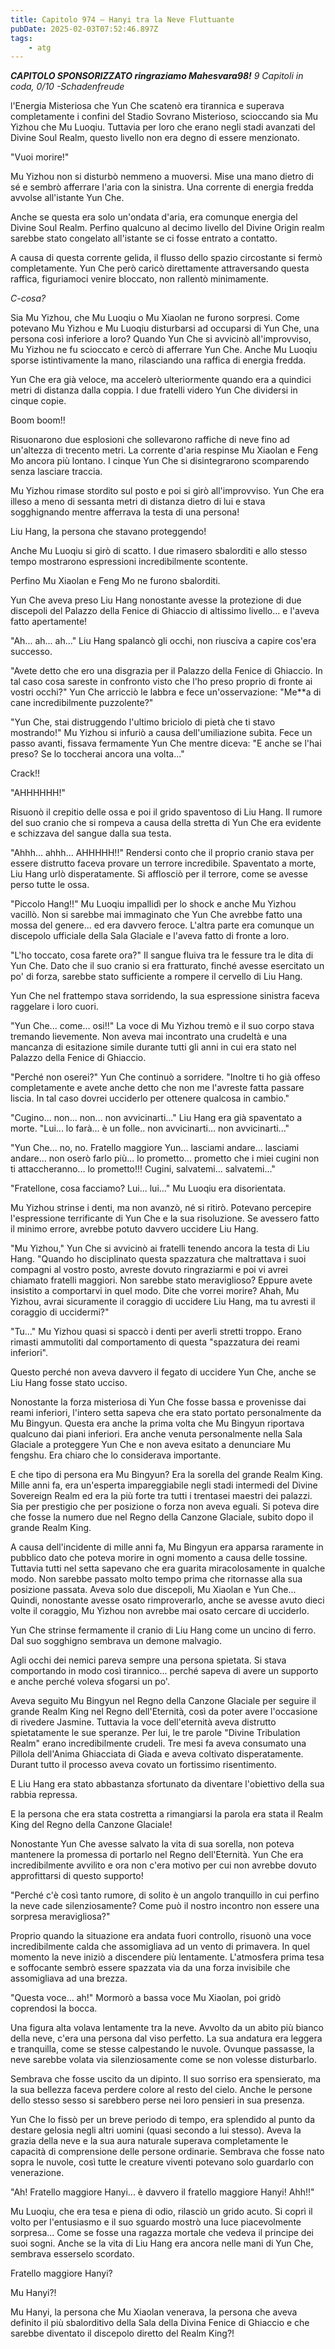```yaml
---
title: Capitolo 974 – Hanyi tra la Neve Fluttuante
pubDate: 2025-02-03T07:52:46.897Z
tags:
    - atg
---
```



<em><strong>CAPITOLO SPONSORIZZATO ringraziamo Mahesvara98!</strong>
9 Capitoli in coda, 0/10
-Schadenfreude</em>


l'Energia Misteriosa che Yun Che scatenò era tirannica e superava completamente i confini del Stadio Sovrano Misterioso, scioccando sia Mu Yizhou che Mu Luoqiu. Tuttavia per loro che erano negli stadi avanzati del Divine Soul Realm, questo livello non era degno di essere menzionato.


"Vuoi morire!"


Mu Yizhou non si disturbò nemmeno a muoversi. Mise una mano dietro di sé e sembrò afferrare l'aria con la sinistra. Una corrente di energia fredda avvolse all'istante Yun Che.


Anche se questa era solo un'ondata d'aria, era comunque energia del Divine Soul Realm. Perfino qualcuno al decimo livello del Divine Origin realm sarebbe stato congelato all'istante se ci fosse entrato a contatto.


A causa di questa corrente gelida, il flusso dello spazio circostante si fermò completamente. Yun Che però caricò direttamente attraversando questa raffica, figuriamoci venire bloccato, non rallentò minimamente.


<em>C-cosa?</em>


Sia Mu Yizhou, che Mu Luoqiu o Mu Xiaolan ne furono sorpresi. Come potevano Mu Yizhou e Mu Luoqiu disturbarsi ad occuparsi di Yun Che, una persona così inferiore a loro? Quando Yun Che si avvicinò all'improvviso, Mu Yizhou ne fu scioccato e cercò di afferrare Yun Che. Anche Mu Luoqiu sporse istintivamente la mano, rilasciando una raffica di energia fredda.


Yun Che era già veloce, ma accelerò ulteriormente quando era a quindici metri di distanza dalla coppia. I due fratelli videro Yun Che dividersi in cinque copie.


Boom boom!!


Risuonarono due esplosioni che sollevarono raffiche di neve fino ad un'altezza di trecento metri. La corrente d'aria respinse Mu Xiaolan e Feng Mo ancora più lontano. I cinque Yun Che si disintegrarono scomparendo senza lasciare traccia.


Mu Yizhou rimase stordito sul posto e poi si girò all'improvviso. Yun Che era illeso a meno di sessanta metri di distanza dietro di lui e stava sogghignando mentre afferrava la testa di una persona!


Liu Hang, la persona che stavano proteggendo!


Anche Mu Luoqiu si girò di scatto. I due rimasero sbalorditi e allo stesso tempo mostrarono espressioni incredibilmente scontente.


Perfino Mu Xiaolan e Feng Mo ne furono sbalorditi.


Yun Che aveva preso Liu Hang nonostante avesse la protezione di due discepoli del Palazzo della Fenice di Ghiaccio di altissimo livello... e l'aveva fatto apertamente!


"Ah... ah... ah..." Liu Hang spalancò gli occhi, non riusciva a capire cos'era successo.


"Avete detto che ero una disgrazia per il Palazzo della Fenice di Ghiaccio. In tal caso cosa sareste in confronto visto che l'ho preso proprio di fronte ai vostri occhi?" Yun Che arricciò le labbra e fece un'osservazione: "Me**a di cane incredibilmente puzzolente?"


"Yun Che, stai distruggendo l'ultimo briciolo di pietà che ti stavo mostrando!" Mu Yizhou si infuriò a causa dell'umiliazione subìta. Fece un passo avanti, fissava fermamente Yun Che mentre diceva: "E anche se l'hai preso? Se lo toccherai ancora una volta..."


Crack!!


"AHHHHHH!"


Risuonò il crepitio delle ossa e poi il grido spaventoso di Liu Hang. Il rumore del suo cranio che si rompeva a causa della stretta di Yun Che era evidente e schizzava del sangue dalla sua testa.


"Ahhh... ahhh... AHHHHH!!" Rendersi conto che il proprio cranio stava per essere distrutto faceva provare un terrore incredibile. Spaventato a morte, Liu Hang urlò disperatamente. Si afflosciò per il terrore, come se avesse perso tutte le ossa.


"Piccolo Hang!!" Mu Luoqiu impallidì per lo shock e anche Mu Yizhou vacillò. Non si sarebbe mai immaginato che Yun Che avrebbe fatto una mossa del genere... ed era davvero feroce. L'altra parte era comunque un discepolo ufficiale della Sala Glaciale e l'aveva fatto di fronte a loro.


"L'ho toccato, cosa farete ora?" Il sangue fluiva tra le fessure tra le dita di Yun Che. Dato che il suo cranio si era fratturato, finché avesse esercitato un po' di forza, sarebbe stato sufficiente a rompere il cervello di Liu Hang.


Yun Che nel frattempo stava sorridendo, la sua espressione sinistra faceva raggelare i loro cuori.


"Yun Che... come... osi!!" La voce di Mu Yizhou tremò e il suo corpo stava tremando lievemente. Non aveva mai incontrato una crudeltà e una mancanza di esitazione simile durante tutti gli anni in cui era stato nel Palazzo della Fenice di Ghiaccio.


"Perché non oserei?" Yun Che continuò a sorridere. "Inoltre ti ho già offeso completamente e avete anche detto che non me l'avreste fatta passare liscia. In tal caso dovrei ucciderlo per ottenere qualcosa in cambio."


"Cugino... non... non... non avvicinarti..." Liu Hang era già spaventato a morte. "Lui... lo farà... è un folle.. non avvicinarti... non avvicinarti..."


"Yun Che... no, no. Fratello maggiore Yun... lasciami andare... lasciami andare... non oserò farlo più... lo prometto... prometto che i miei cugini non ti attaccheranno... lo prometto!!! Cugini, salvatemi... salvatemi..."


"Fratellone, cosa facciamo? Lui... lui..." Mu Luoqiu era disorientata.


Mu Yizhou strinse i denti, ma non avanzò, né si ritirò. Potevano percepire l'espressione terrificante di Yun Che e la sua risoluzione. Se avessero fatto il minimo errore, avrebbe potuto davvero uccidere Liu Hang.


"Mu Yizhou," Yun Che si avvicinò ai fratelli tenendo ancora la testa di Liu Hang. "Quando ho disciplinato questa spazzatura che maltrattava i suoi compagni al vostro posto, avreste dovuto ringraziarmi e poi vi avrei chiamato fratelli maggiori. Non sarebbe stato meraviglioso? Eppure avete insistito a comportarvi in quel modo. Dite che vorrei morire? Ahah, Mu Yizhou, avrai sicuramente il coraggio di uccidere Liu Hang, ma tu avresti il coraggio di uccidermi?"


"Tu..." Mu Yizhou quasi si spaccò i denti per averli stretti troppo. Erano rimasti ammutoliti dal comportamento di questa "spazzatura dei reami inferiori".


Questo perché non aveva davvero il fegato di uccidere Yun Che, anche se Liu Hang fosse stato ucciso.


Nonostante la forza misteriosa di Yun Che fosse bassa e provenisse dai reami inferiori, l'intero setta sapeva che era stato portato personalmente da Mu Bingyun. Questa era anche la prima volta che Mu Bingyun riportava qualcuno dai piani inferiori. Era anche venuta personalmente nella Sala Glaciale a proteggere Yun Che e non aveva esitato a denunciare Mu fengshu. Era chiaro che lo considerava importante.


E che tipo di persona era Mu Bingyun? Era la sorella del grande Realm King. Mille anni fa, era un'esperta impareggiabile negli stadi intermedi del Divine Sovereign Realm ed era la più forte tra tutti i trentasei maestri dei palazzi. Sia per prestigio che per posizione o forza non aveva eguali. Si poteva dire che fosse la numero due nel Regno della Canzone Glaciale, subito dopo il grande Realm King.


A causa dell'incidente di mille anni fa, Mu Bingyun era apparsa raramente in pubblico dato che poteva morire in ogni momento a causa delle tossine. Tuttavia tutti nel setta sapevano che era guarita miracolosamente in qualche modo. Non sarebbe passato molto tempo prima che ritornasse alla sua posizione passata. Aveva solo due discepoli, Mu Xiaolan e Yun Che... Quindi, nonostante avesse osato rimproverarlo, anche se avesse avuto dieci volte il coraggio, Mu Yizhou non avrebbe mai osato cercare di ucciderlo.


Yun Che strinse fermamente il cranio di Liu Hang come un uncino di ferro. Dal suo sogghigno sembrava un demone malvagio.


Agli occhi dei nemici pareva sempre una persona spietata. Si stava comportando in modo così tirannico... perché sapeva di avere un supporto e anche perché voleva sfogarsi un po'.


Aveva seguito Mu Bingyun nel Regno della Canzone Glaciale per seguire il grande Realm King nel Regno dell'Eternità, così da poter avere l'occasione di rivedere Jasmine. Tuttavia la voce dell'eternità aveva distrutto spietatamente le sue speranze. Per lui, le tre parole "Divine Tribulation Realm" erano incredibilmente crudeli. Tre mesi fa aveva consumato una Pillola dell'Anima Ghiacciata di Giada e aveva coltivato disperatamente. Durant tutto il processo aveva covato un fortissimo risentimento.


E Liu Hang era stato abbastanza sfortunato da diventare l'obiettivo della sua rabbia repressa.


E la persona che era stata costretta a rimangiarsi la parola era stata il Realm King del Regno della Canzone Glaciale!


Nonostante Yun Che avesse salvato la vita di sua sorella, non poteva mantenere la promessa di portarlo nel Regno dell'Eternità. Yun Che era incredibilmente avvilito e ora non c'era motivo per cui non avrebbe dovuto approfittarsi di questo supporto!


"Perché c'è così tanto rumore, di solito è un angolo tranquillo in cui perfino la neve cade silenziosamente? Come può il nostro incontro non essere una sorpresa meravigliosa?"


Proprio quando la situazione era andata fuori controllo, risuonò una voce incredibilmente calda che assomigliava ad un vento di primavera. In quel momento la neve iniziò a discendere più lentamente. L'atmosfera prima tesa e soffocante sembrò essere spazzata via da una forza invisibile che assomigliava ad una brezza.


"Questa voce... ah!" Mormorò a bassa voce Mu Xiaolan, poi gridò coprendosi la bocca.


Una figura alta volava lentamente tra la neve. Avvolto da un abito più bianco della neve, c'era una persona dal viso perfetto. La sua andatura era leggera e tranquilla, come se stesse calpestando le nuvole. Ovunque passasse, la neve sarebbe volata via silenziosamente come se non volesse disturbarlo.


Sembrava che fosse uscito da un dipinto. Il suo sorriso era spensierato, ma la sua bellezza faceva perdere colore al resto del cielo. Anche le persone dello stesso sesso si sarebbero perse nei loro pensieri in sua presenza.


Yun Che lo fissò per un breve periodo di tempo, era splendido al punto da destare gelosia negli altri uomini (quasi secondo a lui stesso). Aveva la grazia della neve e la sua aura naturale superava completamente le capacità di comprensione delle persone ordinarie. Sembrava che fosse nato sopra le nuvole, così tutte le creature viventi potevano solo guardarlo con venerazione.


"Ah! Fratello maggiore Hanyi... è davvero il fratello maggiore Hanyi! Ahh!!"


Mu Luoqiu, che era tesa e piena di odio, rilasciò un grido acuto. Si coprì il volto per l'entusiasmo e il suo sguardo mostrò una luce piacevolmente sorpresa... Come se fosse una ragazza mortale che vedeva il principe dei suoi sogni. Anche se la vita di Liu Hang era ancora nelle mani di Yun Che, sembrava esserselo scordato.


Fratello maggiore Hanyi?


Mu Hanyi?!


Mu Hanyi, la persona che Mu Xiaolan venerava, la persona che aveva definito il più sbalorditivo della Sala della Divina Fenice di Ghiaccio e che sarebbe diventato il discepolo diretto del Realm King?!
                                


                                



